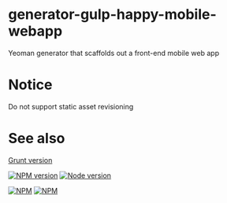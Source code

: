 # generator-gulp-happy-mobile-webapp
Yeoman generator that scaffolds out a front-end mobile web app

# Notice    
Do not support static asset revisioning

# See also
[Grunt version](https://github.com/zerob13/generator-happy-mobile-webapp)

[![NPM version](https://img.shields.io/npm/v/generator-gulp-happy-mobile-webapp.svg?style=flat)](https://www.npmjs.com/package/generator-gulp-happy-mobile-webapp)
[![Node version](https://img.shields.io/node/v/generator-gulp-happy-mobile-webapp.svg?style=flat)](https://www.npmjs.com/package/generator-gulp-happy-mobile-webapp)


[![NPM](https://nodei.co/npm/generator-gulp-happy-mobile-webapp.png?downloads=true&downloadRank=true&stars=true)](https://nodei.co/npm/generator-gulp-happy-mobile-webapp)
[![NPM](https://nodei.co/npm-dl/generator-gulp-happy-mobile-webapp.png)](https://nodei.co/npm-dl/generator-gulp-happy-mobile-webapp/)

